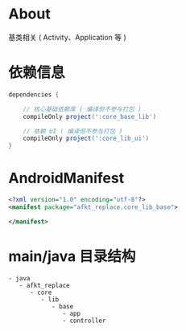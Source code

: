 
# About

基类相关 ( Activity、Application 等 )

# 依赖信息

```groovy
dependencies {

    // 核心基础依赖库 ( 编译但不参与打包 )
    compileOnly project(':core_base_lib')

    // 依赖 UI ( 编译但不参与打包 )
    compileOnly project(':core_lib_ui')
}
```

# AndroidManifest

```xml
<?xml version="1.0" encoding="utf-8"?>
<manifest package="afkt_replace.core_lib_base">

</manifest>
```

# main/java 目录结构

```
- java                           
   - afkt_replace                
      - core                     
         - lib                   
            - base               
               - app             
               - controller      
```
